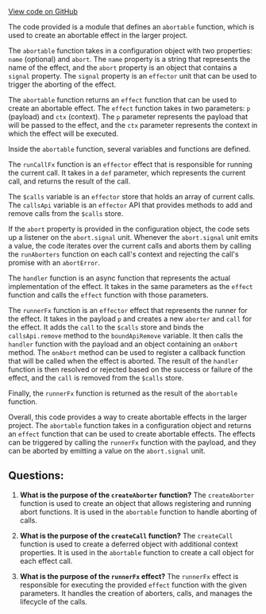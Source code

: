 [View code on GitHub](https://github.com/igorkamyshev/farfetched/packages/core/src/libs/patronus/abortable.ts)

The code provided is a module that defines an `abortable` function, which is used to create an abortable effect in the larger project. 

The `abortable` function takes in a configuration object with two properties: `name` (optional) and `abort`. The `name` property is a string that represents the name of the effect, and the `abort` property is an object that contains a `signal` property. The `signal` property is an `effector` unit that can be used to trigger the aborting of the effect.

The `abortable` function returns an `effect` function that can be used to create an abortable effect. The `effect` function takes in two parameters: `p` (payload) and `ctx` (context). The `p` parameter represents the payload that will be passed to the effect, and the `ctx` parameter represents the context in which the effect will be executed.

Inside the `abortable` function, several variables and functions are defined. 

The `runCallFx` function is an `effector` effect that is responsible for running the current call. It takes in a `def` parameter, which represents the current call, and returns the result of the call.

The `$calls` variable is an `effector` store that holds an array of current calls. The `callsApi` variable is an `effector` API that provides methods to add and remove calls from the `$calls` store.

If the `abort` property is provided in the configuration object, the code sets up a listener on the `abort.signal` unit. Whenever the `abort.signal` unit emits a value, the code iterates over the current calls and aborts them by calling the `runAborters` function on each call's context and rejecting the call's promise with an `abortError`.

The `handler` function is an async function that represents the actual implementation of the effect. It takes in the same parameters as the `effect` function and calls the `effect` function with those parameters.

The `runnerFx` function is an `effector` effect that represents the runner for the effect. It takes in the payload `p` and creates a new `aborter` and `call` for the effect. It adds the `call` to the `$calls` store and binds the `callsApi.remove` method to the `boundApiRemove` variable. It then calls the `handler` function with the payload and an object containing an `onAbort` method. The `onAbort` method can be used to register a callback function that will be called when the effect is aborted. The result of the `handler` function is then resolved or rejected based on the success or failure of the effect, and the `call` is removed from the `$calls` store.

Finally, the `runnerFx` function is returned as the result of the `abortable` function.

Overall, this code provides a way to create abortable effects in the larger project. The `abortable` function takes in a configuration object and returns an `effect` function that can be used to create abortable effects. The effects can be triggered by calling the `runnerFx` function with the payload, and they can be aborted by emitting a value on the `abort.signal` unit.
## Questions: 
 1. **What is the purpose of the `createAborter` function?**
The `createAborter` function is used to create an object that allows registering and running abort functions. It is used in the `abortable` function to handle aborting of calls.

2. **What is the purpose of the `createCall` function?**
The `createCall` function is used to create a deferred object with additional context properties. It is used in the `abortable` function to create a call object for each effect call.

3. **What is the purpose of the `runnerFx` effect?**
The `runnerFx` effect is responsible for executing the provided `effect` function with the given parameters. It handles the creation of aborters, calls, and manages the lifecycle of the calls.